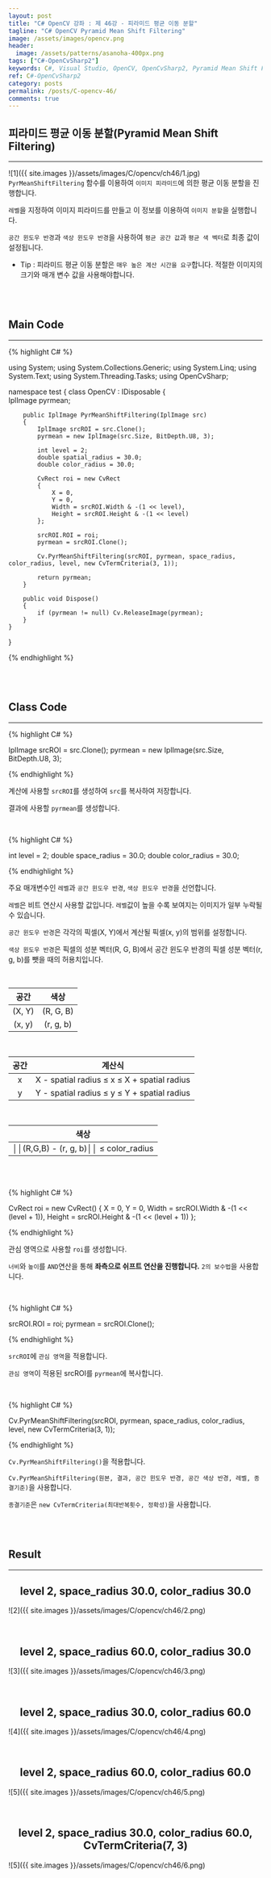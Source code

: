 ```yaml
---
layout: post
title: "C# OpenCV 강좌 : 제 46강 - 피라미드 평균 이동 분할"
tagline: "C# OpenCV Pyramid Mean Shift Filtering"
image: /assets/images/opencv.png
header:
  image: /assets/patterns/asanoha-400px.png
tags: ["C#-OpenCvSharp2"]
keywords: C#, Visual Studio, OpenCV, OpenCvSharp2, Pyramid Mean Shift Filtering
ref: C#-OpenCvSharp2
category: posts
permalink: /posts/C-opencv-46/
comments: true
---
```


## 피라미드 평균 이동 분할(Pyramid Mean Shift Filtering) ##
----------

![1]({{ site.images }}/assets/images/C/opencv/ch46/1.jpg)
`PyrMeanShiftFiltering` 함수를 이용하여 `이미지 피라미드`에 의한 평균 이동 분할을 진행합니다.

`레벨`을 지정하여 이미지 피라미드를 만들고 이 정보를 이용하여 `이미지 분할`을 실행합니다.

`공간 윈도우 반경`과 `색상 윈도우 반경`을 사용하여 `평균 공간 값`과 `평균 색 벡터`로 최종 값이 설정됩니다.

* Tip : 피라미드 평균 이동 분할은 `매우 높은 계산 시간을 요구`합니다. 적절한 이미지의 크기와 매개 변수 값을 사용해야합니다.

<br>
<br>

## Main Code ##
----------

{% highlight C# %}

using System;
using System.Collections.Generic;
using System.Linq;
using System.Text;
using System.Threading.Tasks;
using OpenCvSharp;

namespace test
{
    class OpenCV : IDisposable
    {  
        IplImage pyrmean;
        
        public IplImage PyrMeanShiftFiltering(IplImage src)
        {
            IplImage srcROI = src.Clone();
            pyrmean = new IplImage(src.Size, BitDepth.U8, 3);

            int level = 2;
            double spatial_radius = 30.0;
            double color_radius = 30.0;
            
            CvRect roi = new CvRect
            {
                X = 0,
                Y = 0,
                Width = srcROI.Width & -(1 << level),
                Height = srcROI.Height & -(1 << level)
            };
            
            srcROI.ROI = roi;
            pyrmean = srcROI.Clone();        
                    
            Cv.PyrMeanShiftFiltering(srcROI, pyrmean, space_radius, color_radius, level, new CvTermCriteria(3, 1));

            return pyrmean;
        }
                  
        public void Dispose()
        {
            if (pyrmean != null) Cv.ReleaseImage(pyrmean);
        }
    }
}

{% endhighlight %}

<br>
<br>

## Class Code ##
----------

{% highlight C# %}

IplImage srcROI = src.Clone();
pyrmean = new IplImage(src.Size, BitDepth.U8, 3);

{% endhighlight %}

계산에 사용할 `srcROI`를 생성하여 `src`를 복사하여 저장합니다.

결과에 사용할 `pyrmean`를 생성합니다.

<br>

{% highlight C# %}

int level = 2;
double space_radius = 30.0;
double color_radius = 30.0;

{% endhighlight %}

주요 매개변수인 `레벨`과 `공간 윈도우 반경`, `색상 윈도우 반경`을 선언합니다.

`레벨`은 비트 연산시 사용할 값입니다. `레벨`값이 높을 수록 보여지는 이미지가 일부 누락될 수 있습니다.

`공간 윈도우 반경`은 각각의 픽셀(X, Y)에서 계산될 픽셀(x, y)의 범위를 설정합니다.

`색상 윈도우 반경`은 픽셀의 성분 벡터(R, G, B)에서 공간 윈도우 반경의 픽셀 성분 벡터(r, g, b)를 뺏을 때의 허용치입니다.

<br>

|  공간  |    색상   |
|:------:|:---------:|
| (X, Y) | (R, G, B) |
| (x, y) | (r, g, b) |

<br>

| 공간 |                    계산식                   |
|:----:|:-------------------------------------------:|
|   x  | X - spatial radius ≤ x ≤ X + spatial radius |
|   y  | Y - spatial radius ≤ y ≤ Y + spatial radius |


<br>

|                  색상                  |
|:--------------------------------------:|
| ││(R,G,B) - (r, g, b)││ ≤ color_radius |

<br>
<br>

{% highlight C# %}

CvRect roi = new CvRect()
{
    X = 0,
    Y = 0,
    Width = srcROI.Width & -(1 << (level + 1)),
    Height = srcROI.Height & -(1 << (level + 1))
};

{% endhighlight %}

관심 영역으로 사용할 `roi`를 생성합니다.

`너비`와 `높이`를 `AND`연산을 통해 **좌측으로 쉬프트 연산을 진행합니다.** `2의 보수법`을 사용합니다.

<br>

{% highlight C# %}

srcROI.ROI = roi;
pyrmean = srcROI.Clone();

{% endhighlight %}

`srcROI`에 `관심 영역`을 적용합니다.

`관심 영역`이 적용된 srcROI를 `pyrmean`에 복사합니다.

<br>

{% highlight C# %}

Cv.PyrMeanShiftFiltering(srcROI, pyrmean, space_radius, color_radius, level, new CvTermCriteria(3, 1));

{% endhighlight %}

`Cv.PyrMeanShiftFiltering()`을 적용합니다.

`Cv.PyrMeanShiftFiltering(원본, 결과, 공간 윈도우 반경, 공간 색상 반경, 레벨, 종결기준)`을 사용합니다.

`종결기준`은 `new CvTermCriteria(최대반복횟수, 정확성)`을 사용합니다. 

<br>
<br>

## Result ##
----------
## <center>level 2, space_radius 30.0, color_radius 30.0</center> ##
![2]({{ site.images }}/assets/images/C/opencv/ch46/2.png)

<br>

## <center>level 2, space_radius 60.0, color_radius 30.0</center> ##
![3]({{ site.images }}/assets/images/C/opencv/ch46/3.png)

<br>

## <center>level 2, space_radius 30.0, color_radius 60.0</center> ##
![4]({{ site.images }}/assets/images/C/opencv/ch46/4.png)

<br>

## <center>level 2, space_radius 60.0, color_radius 60.0</center> ##
![5]({{ site.images }}/assets/images/C/opencv/ch46/5.png)

<br>

## <center>level 2, space_radius 30.0, color_radius 60.0, CvTermCriteria(7, 3)</center> ##
![5]({{ site.images }}/assets/images/C/opencv/ch46/6.png)
